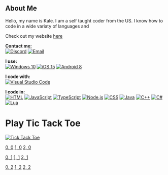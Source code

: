 ## About Me

Hello, my name is Kale. I am a self taught coder from the US.
I know how to code in a wide variaty of languages and 

Check out my website [here](https://kaleko.ga)

**Contact me:**\
[![Discord](https://img.shields.io/badge/Discord-%237289DA.svg?style=for-the-badge&logo=discord&logoColor=white)](https://discord.com/invite/pTKcJjwJ3G)
[![Email](https://img.shields.io/badge/Email-00B1DE?style=for-the-badge&logo=gmail&logoColor=white)](mailto:contact@kaleko.ga)

**I use:**\
[![Windows 10](https://img.shields.io/badge/Windows%2010-0078D6?style=for-the-badge&logo=windows&logoColor=white)](https://www.microsoft.com/en-us/windows/get-windows-10)
[![iOS 15](https://img.shields.io/badge/iOS%2015-000000?style=for-the-badge&logo=ios&logoColor=white)](https://www.apple.com/ios/)
[![Android 8](https://img.shields.io/badge/Android%208-3DDC84?style=for-the-badge&logo=android&logoColor=white)](https://www.android.com/)

**I code with:**\
[![Visual Studio Code](https://img.shields.io/badge/Visual%20Studio%20Code-0078d7.svg?style=for-the-badge&logo=visual-studio-code&logoColor=white)](https://code.visualstudio.com/)

**I code in:**\
[![HTML](https://img.shields.io/badge/html-%23E34F26.svg?style=for-the-badge&logo=html5&logoColor=white)](https://developer.mozilla.org/en-US/docs/Web/HTML)
[![JavaScript](https://img.shields.io/badge/javascript-%23323330.svg?style=for-the-badge&logo=javascript&logoColor=%23F7DF1E)](https://www.javascript.com/)
[![TypeScript](https://img.shields.io/badge/typescript-%23007ACC.svg?style=for-the-badge&logo=typescript&logoColor=white)](https://www.typescriptlang.org/)
[![Node.js](https://img.shields.io/badge/node.js-%2343853D.svg?style=for-the-badge&logo=node.js&logoColor=white)](https://nodejs.org/)
[![CSS](https://img.shields.io/badge/css-%231572B6.svg?style=for-the-badge&logo=css3&logoColor=white)](https://www.w3.org/Style/CSS/Overview.en.html)
[![Java](https://img.shields.io/badge/java-%23ED8B00.svg?style=for-the-badge&logo=java&logoColor=white)](https://www.java.com/)
[![C++](https://img.shields.io/badge/c++-174999.svg?style=for-the-badge&logo=cplusplus&logoColor=white)](https://docs.microsoft.com/en-us/cpp/cpp/)
[![C#](https://img.shields.io/badge/c%23-%23239120.svg?style=for-the-badge&logo=c-sharp&logoColor=white)](https://docs.microsoft.com/en-us/dotnet/csharp/)
[![Lua](https://img.shields.io/badge/lua-%232C2D72.svg?style=for-the-badge&logo=lua&logoColor=white)](https://www.lua.org/)

# Play Tic Tack Toe

[![Tick Tack Toe](https://tictactoe.kaleko.ga/game)](https://tictactoe.kaleko.ga/)

[0, 0](https://tictactoe.kaleko.ga/update/0,0/x?return=https://github.com/Kale-Ko/Kale-Ko/)
[1, 0](https://tictactoe.kaleko.ga/update/1,0/x?return=https://github.com/Kale-Ko/Kale-Ko/)
[2, 0](https://tictactoe.kaleko.ga/update/2,0/x?return=https://github.com/Kale-Ko/Kale-Ko/)

[0, 1](https://tictactoe.kaleko.ga/update/0,1/x?return=https://github.com/Kale-Ko/Kale-Ko/)
[1, 1](https://tictactoe.kaleko.ga/update/1,1/x?return=https://github.com/Kale-Ko/Kale-Ko/)
[2, 1](https://tictactoe.kaleko.ga/update/2,1/x?return=https://github.com/Kale-Ko/Kale-Ko/)

[0, 2](https://tictactoe.kaleko.ga/update/0,2/x?return=https://github.com/Kale-Ko/Kale-Ko/)
[1, 2](https://tictactoe.kaleko.ga/update/1,2/x?return=https://github.com/Kale-Ko/Kale-Ko/)
[2, 2](https://tictactoe.kaleko.ga/update/2,2/x?return=https://github.com/Kale-Ko/Kale-Ko/)
